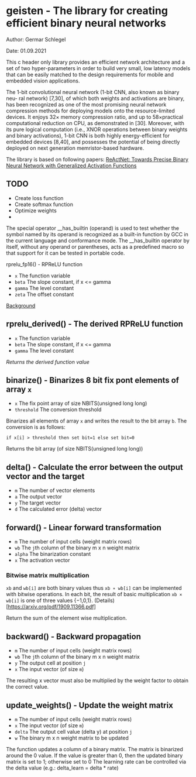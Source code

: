 
# geisten - The library for creating efficient binary neural networks

Author: Germar Schlegel

Date: 01.09.2021

This c header only library provides an efficient network architecture
and a set of two hyper-parameters in order to build very
small, low latency models that can be easily matched to the
design requirements for mobile and embedded vision applications.

The 1-bit convolutional neural network (1-bit CNN, also known as binary neu-
ral network) [7,30], of which both weights and activations are binary, has
been recognized as one of the most promising neural network compression
methods for deploying models onto the resource-limited devices. It enjoys 32×
memory compression ratio, and up to 58×practical computational reduction on
CPU, as demonstrated in [30]. Moreover, with its pure logical computation
(i.e., XNOR operations between binary weights and binary activations), 1-bit
CNN is both highly energy-efficient for embedded devices [8,40], and
possesses the potential of being directly deployed on next generation
memristor-based hardware.

The library is based on following papers:
[ReActNet: Towards Precise Binary Neural Network with Generalized Activation
Functions](https://arxiv.org/pdf/2003.03488.pdf)

## TODO
- Create loss function
- Create softmax function
- Optimize weights
-


The special operator __has_builtin (operand) is used to test whether
the symbol named by its operand is recognized as a built-in function by GCC
in the current language and conformance mode. The __has_builtin operator by
itself, without any operand or parentheses, acts as a predefined macro so
that support for it can be tested in portable code.


rprelu_fp16() - RPReLU function
- `x` The function variable
- `beta` The slope constant, if x <= gamma
- `gamma` The level constant
- `zeta` The offset constant

[Background](https://arxiv.org/pdf/2003.03488.pdf)


## rprelu_derived() - The derived RPReLU function
- `x` The function variable
- `beta` The slope constant, if x <= gamma
- `gamma` The level constant

_Returns the derived function value_


## binarize() - Binarizes 8 bit fix pont elements of array `x`
- `x` The fix point array of size NBITS(unsigned long long)
- `threshold` The conversion threshold

Binarizes all elements of array `x` and writes the result to the bit array
`b`. The conversion is as follows:

    if x[i] > threshold then set bit=1 else set bit=0

Returns the bit array (of size NBITS(unsigned long long))


## delta() - Calculate the error between the output vector and the target
- `m` The number of vector elements
- `a` The output vector
- `y` The target vector
- `d` The calculated error (delta) vector


## forward() - Linear forward transformation
- `m` The number of input cells (weight matrix rows)
- `wb` The `j`th column of the binary m x n weight matrix
- `alpha` The binarization constant
- `x` The activation vector

### Bitwise matrix multiplication

`xb` and `wb[i]` are both binary values thus  `xb ∗ wb[i]` can be implemented with bitwise
operations. In each bit, the result of basic multiplication `xb × wb[i]` is one of
three values {−1,0,1}.
(Details)[https://arxiv.org/pdf/1909.11366.pdf]

Return the sum of the element wise multiplication.


## backward() - Backward propagation
- `m` The number of input cells (weight matrix rows)
- `wb` The `j`th column of the binary m x n weight matrix
- `y` The output cell at position `j`
- `x` The input vector (of size `m`)

The resulting x vector must also be multiplied by the weight factor to obtain
the correct value.


## update_weights() - Update the weight matrix
- `m` The number of input cells (weight matrix rows)
- `x` The input vector (of size `m`) 
- `delta` The output cell value (delta y) at position `j`
- `w` The binary m x n weight matrix to be updated

The function updates a column of a binary matrix.
The matrix is binarized around the 0 value. 
If the value is greater than 0, then the updated binary 
matrix is set to 1; otherwise set to 0 
The learning rate can be controlled via the delta value 
(e.g.: delta_learn = delta * rate)


